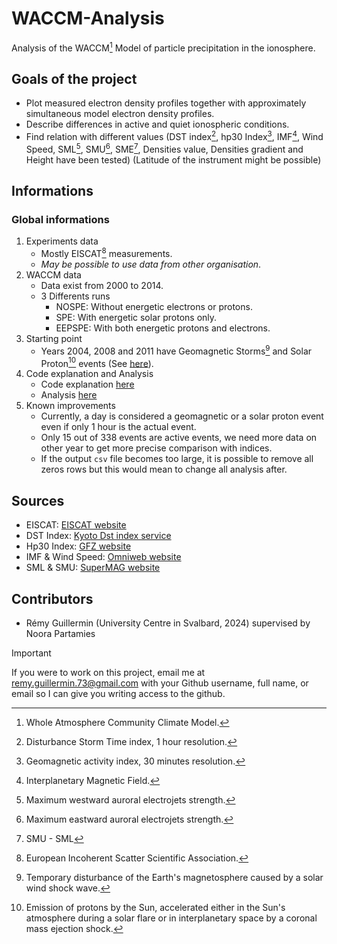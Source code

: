 # WACCM-Analysis
Analysis of the WACCM[^1] Model of particle precipitation in the ionosphere.

## Goals of the project
- Plot measured electron density profiles together with approximately simultaneous model electron density profiles.
- Describe differences in active and quiet ionospheric conditions.
- Find relation with different values (DST index[^2], hp30 Index[^3], IMF[^4], Wind Speed, SML[^5], SMU[^6], SME[^7], Densities value, Densities gradient and Height have been tested) (Latitude of the instrument might be possible)

## Informations
### Global informations
1) Experiments data
   - Mostly EISCAT[^8] measurements.
   - _May be possible to use data from other organisation_.
2) WACCM data
   - Data exist from 2000 to 2014.
   - 3 Differents runs
     - NOSPE: Without energetic electrons or protons.
     - SPE: With energetic solar protons only.
     - EEPSPE: With both energetic protons and electrons.   
3) Starting point
   - Years 2004, 2008 and 2011 have Geomagnetic Storms[^9] and Solar Proton[^10] events (See [here](Event-Informations.md)).
4) Code explanation and Analysis
   - Code explanation [here](Scripts/Description.md)
   - Analysis [here](Output/Analysis.md)
5) Known improvements
   - Currently, a day is considered a geomagnetic or a solar proton event even if only 1 hour is the actual event. 
   - Only 15 out of 338 events are active events, we need more data on other year to get more precise comparison with indices.
   - If the output `csv` file becomes too large, it is possible to remove all zeros rows but this would mean to change all analysis after.
  
## Sources
- EISCAT: [EISCAT website](https://portal.eiscat.se/schedule/?year=2004&month=1&A=on&TRO=on&ESR=on)
- DST Index: [Kyoto Dst index service](https://wdc.kugi.kyoto-u.ac.jp/dst_final/index.html)
- Hp30 Index: [GFZ website](https://kp.gfz-potsdam.de/en/data#c222)
- IMF & Wind Speed: [Omniweb website](https://omniweb.gsfc.nasa.gov/form/omni_min_def.html)
- SML & SMU: [SuperMAG website](https://supermag.jhuapl.edu/indices/?fidelity=low&layers=SME.UL&start=2001-01-29T23%3A00%3A00.000Z&step=14400&tab=plot)
  
## Contributors
- Rémy Guillermin (University Centre in Svalbard, 2024) supervised by Noora Partamies


> [!IMPORTANT]  
> If you were to work on this project, email me at [remy.guillermin.73\@gmail.com](mailto:remy.guillermin.73@gmail.com?subject=WACCM%20Github%20Access%20Request) with your Github username, full name, or email so I can give you writing access to the github.

[^1]: Whole Atmosphere Community Climate Model.
[^2]: Disturbance Storm Time index, 1 hour resolution.
[^3]: Geomagnetic activity index, 30 minutes resolution.
[^4]: Interplanetary Magnetic Field.
[^5]: Maximum westward auroral electrojets strength.
[^6]: Maximum eastward auroral electrojets strength.
[^7]: SMU - SML
[^8]: European Incoherent Scatter Scientific Association.
[^9]: Temporary disturbance of the Earth's magnetosphere caused by a solar wind shock wave.
[^10]: Emission of protons by the Sun, accelerated either in the Sun's atmosphere during a solar flare or in interplanetary space by a coronal mass ejection shock.
